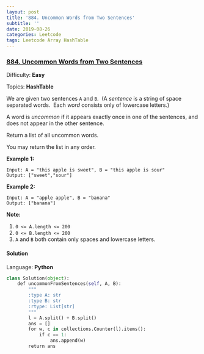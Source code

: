 ```yaml
---
layout: post
title: '884. Uncommon Words from Two Sentences'
subtitle: ''
date: 2019-08-26
categories: Leetcode
tags: Leetcode Array HashTable
---
```


### [884\. Uncommon Words from Two Sentences](https://leetcode.com/problems/uncommon-words-from-two-sentences/)

Difficulty: **Easy**

Topics: **HashTable**


We are given two sentences `A` and `B`.  (A _sentence_ is a string of space separated words.  Each _word_ consists only of lowercase letters.)

A word is _uncommon_ if it appears exactly once in one of the sentences, and does not appear in the other sentence.

Return a list of all uncommon words. 

You may return the list in any order.


**Example 1:**

```
Input: A = "this apple is sweet", B = "this apple is sour"
Output: ["sweet","sour"]
```


**Example 2:**

```
Input: A = "apple apple", B = "banana"
Output: ["banana"]
```

**Note:**

1.  `0 <= A.length <= 200`
2.  `0 <= B.length <= 200`
3.  `A` and `B` both contain only spaces and lowercase letters.


#### Solution

Language: **Python**

```python
class Solution(object):
    def uncommonFromSentences(self, A, B):
        """
        :type A: str
        :type B: str
        :rtype: List[str]
        """
        l = A.split() + B.split()
        ans = []
        for w, c in collections.Counter(l).items():
            if c == 1:
                ans.append(w)
        return ans
```
